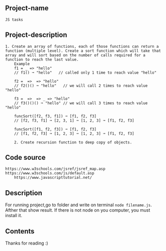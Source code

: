 ## Project-name
	JS tasks

## Project-description
	1. Create an array of functions, each of those functions can return a function (multiple level). Create a sort function which will take that array and will sort based on the number of calls required for a function to reach the last value.
        Example
        f1 = _ => "hello"
        // f1() ➞ "hello"   // called only 1 time to reach value "hello"

        f2 =  =>  => "hello"
        // f2()() ➞ "hello"   // we will call 2 times to reach value "hello"

        f3 =  =>  => _ => "hello"
        // f3()()() ➞ "hello" // we will call 3 times to reach value "hello"

        funcSort([f2, f3, f1]) ➞ [f1, f2, f3]
        // [f2, f3, f1] ➞ [2, 3, 1] ➞ [1, 2, 3] ➞ [f1, f2, f3]

        funcSort([f1, f2, f3]) ➞ [f1, f2, f3]
        // [f1, f2, f3] ➞ [1, 2, 3] ➞ [1, 2, 3] ➞ [f1, f2, f3]

        2. Create recursion function to deep copy of objects.


## Code source
	https://www.w3schools.com/jsref/jsref_map.asp
	https://www.w3schools.com/js/default.asp
        https://www.javascripttutorial.net/


## Description
For running project,go to folder and write on terminal `node filename.js`. Afther that show result. If there is not node on you computer, you must install it.


## Contents
Thanks for reading :)
